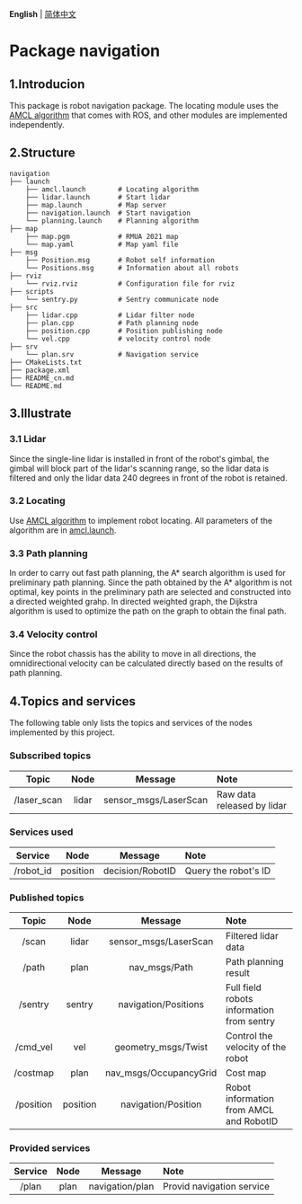 __English__ | [简体中文](README_cn.md)

# Package navigation

## 1.Introducion

This package is robot navigation package. The locating module uses the [AMCL algorithm](https://wiki.ros.org/amcl) that comes with ROS, and other modules are implemented independently.

## 2.Structure

```
navigation
├── launch
    ├── amcl.launch        # Locating algorithm
    ├── lidar.launch       # Start lidar
    ├── map.launch         # Map server
    ├── navigation.launch  # Start navigation
    └── planning.launch    # Planning algorithm
├── map
    ├── map.pgm            # RMUA 2021 map
    └── map.yaml           # Map yaml file
├── msg
    ├── Position.msg       # Robot self information
    └── Positions.msg      # Information about all robots
├── rviz
    └── rviz.rviz          # Configuration file for rviz
├── scripts
    └── sentry.py          # Sentry communicate node
├── src
    ├── lidar.cpp          # Lidar filter node
    ├── plan.cpp           # Path planning node
    ├── position.cpp       # Position publishing node
    └── vel.cpp            # velocity control node
├── srv
    └── plan.srv           # Navigation service
├── CMakeLists.txt
├── package.xml
├── README_cn.md
└── README.md
```

## 3.Illustrate

### 3.1 Lidar

Since the single-line lidar is installed in front of the robot's gimbal, the gimbal will block part of the lidar's scanning range, so the lidar data is filtered and only the lidar data 240 degrees in front of the robot is retained.

### 3.2 Locating

Use [AMCL algorithm](https://wiki.ros.org/amcl) to implement robot locating. All parameters of the algorithm are in [amcl.launch](launch/amcl.launch).

### 3.3 Path planning

In order to carry out fast path planning, the A* search algorithm is used for preliminary path planning. Since the path obtained by the A* algorithm is not optimal, key points in the preliminary path are selected and constructed into a directed weighted grahp. In directed weighted graph, the Dijkstra algorithm is used to optimize the path on the graph to obtain the final path.

### 3.4 Velocity control

Since the robot chassis has the ability to move in all directions, the omnidirectional velocity can be calculated directly based on the results of path planning.

## 4.Topics and services

The following table only lists the topics and services of the nodes implemented by this project.

### Subscribed topics

| Topic             | Node   | Message               | Note                       |
|:-----------------:|:------:|:---------------------:|:---------------------------|
| /laser_scan       | lidar  | sensor_msgs/LaserScan | Raw data released by lidar |

### Services used

| Service   | Node     | Message          | Note                 |
|:---------:|:--------:|:----------------:|:---------------------|
| /robot_id | position | decision/RobotID | Query the robot's ID |

### Published topics

| Topic     | Node     | Message                | Note                                      |
|:---------:|:--------:|:----------------------:|:------------------------------------------|
| /scan     | lidar    | sensor_msgs/LaserScan  | Filtered lidar data                       |
| /path     | plan     | nav_msgs/Path          | Path planning result                      |
| /sentry   | sentry   | navigation/Positions   | Full field robots information from sentry |
| /cmd_vel  | vel      | geometry_msgs/Twist    | Control the velocity of the robot         |
| /costmap  | plan     | nav_msgs/OccupancyGrid | Cost map                                  |
| /position | position | navigation/Position    | Robot information from AMCL and RobotID   |

### Provided services

| Service | Node | Message         | Note                      |
|:-------:|:----:|:---------------:|:--------------------------|
| /plan   | plan | navigation/plan | Provid navigation service |
